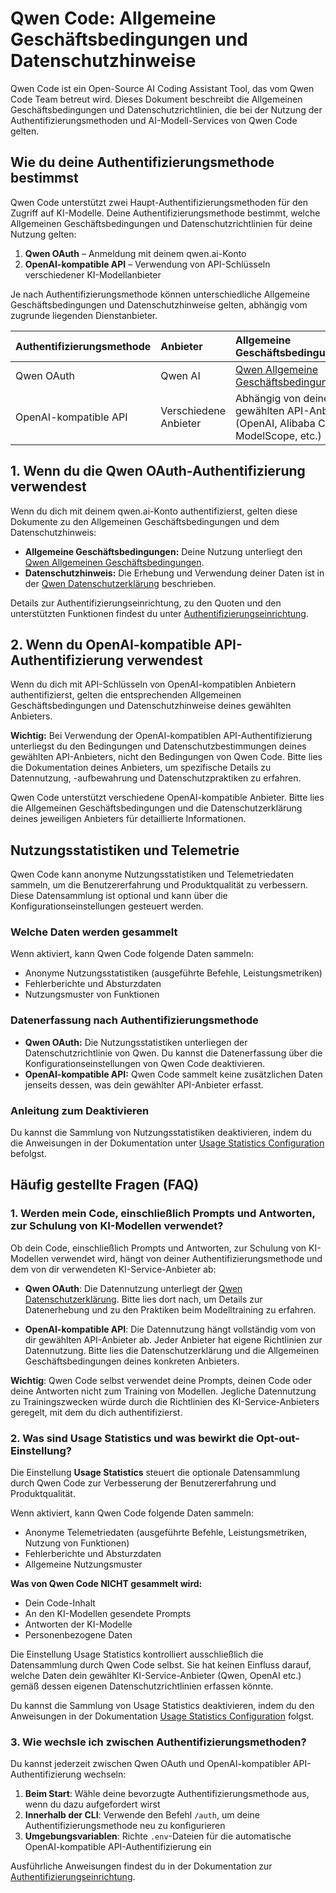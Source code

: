# Qwen Code: Allgemeine Geschäftsbedingungen und Datenschutzhinweise

Qwen Code ist ein Open-Source AI Coding Assistant Tool, das vom Qwen Code Team betreut wird. Dieses Dokument beschreibt die Allgemeinen Geschäftsbedingungen und Datenschutzrichtlinien, die bei der Nutzung der Authentifizierungsmethoden und AI-Modell-Services von Qwen Code gelten.

## Wie du deine Authentifizierungsmethode bestimmst

Qwen Code unterstützt zwei Haupt-Authentifizierungsmethoden für den Zugriff auf KI-Modelle. Deine Authentifizierungsmethode bestimmt, welche Allgemeinen Geschäftsbedingungen und Datenschutzrichtlinien für deine Nutzung gelten:

1. **Qwen OAuth** – Anmeldung mit deinem qwen.ai-Konto
2. **OpenAI-kompatible API** – Verwendung von API-Schlüsseln verschiedener KI-Modellanbieter

Je nach Authentifizierungsmethode können unterschiedliche Allgemeine Geschäftsbedingungen und Datenschutzhinweise gelten, abhängig vom zugrunde liegenden Dienstanbieter.

| Authentifizierungsmethode | Anbieter          | Allgemeine Geschäftsbedingungen                                                | Datenschutzhinweis                                  |
| :------------------------ | :---------------- | :----------------------------------------------------------------------------- | :-------------------------------------------------- |
| Qwen OAuth                | Qwen AI           | [Qwen Allgemeine Geschäftsbedingungen](https://qwen.ai/termsservice)           | [Qwen Datenschutzrichtlinie](https://qwen.ai/privacypolicy) |
| OpenAI-kompatible API     | Verschiedene Anbieter | Abhängig von deinem gewählten API-Anbieter (OpenAI, Alibaba Cloud, ModelScope, etc.) | Abhängig von deinem gewählten API-Anbieter          |

## 1. Wenn du die Qwen OAuth-Authentifizierung verwendest

Wenn du dich mit deinem qwen.ai-Konto authentifizierst, gelten diese Dokumente zu den Allgemeinen Geschäftsbedingungen und dem Datenschutzhinweis:

- **Allgemeine Geschäftsbedingungen:** Deine Nutzung unterliegt den [Qwen Allgemeinen Geschäftsbedingungen](https://qwen.ai/termsservice).
- **Datenschutzhinweis:** Die Erhebung und Verwendung deiner Daten ist in der [Qwen Datenschutzerklärung](https://qwen.ai/privacypolicy) beschrieben.

Details zur Authentifizierungseinrichtung, zu den Quoten und den unterstützten Funktionen findest du unter [Authentifizierungseinrichtung](./cli/authentication.md).

## 2. Wenn du OpenAI-kompatible API-Authentifizierung verwendest

Wenn du dich mit API-Schlüsseln von OpenAI-kompatiblen Anbietern authentifizierst, gelten die entsprechenden Allgemeinen Geschäftsbedingungen und Datenschutzhinweise deines gewählten Anbieters.

**Wichtig:** Bei Verwendung der OpenAI-kompatiblen API-Authentifizierung unterliegst du den Bedingungen und Datenschutzbestimmungen deines gewählten API-Anbieters, nicht den Bedingungen von Qwen Code. Bitte lies die Dokumentation deines Anbieters, um spezifische Details zu Datennutzung, -aufbewahrung und Datenschutzpraktiken zu erfahren.

Qwen Code unterstützt verschiedene OpenAI-kompatible Anbieter. Bitte lies die Allgemeinen Geschäftsbedingungen und die Datenschutzerklärung deines jeweiligen Anbieters für detaillierte Informationen.

## Nutzungsstatistiken und Telemetrie

Qwen Code kann anonyme Nutzungsstatistiken und Telemetriedaten sammeln, um die Benutzererfahrung und Produktqualität zu verbessern. Diese Datensammlung ist optional und kann über die Konfigurationseinstellungen gesteuert werden.

### Welche Daten werden gesammelt

Wenn aktiviert, kann Qwen Code folgende Daten sammeln:

- Anonyme Nutzungsstatistiken (ausgeführte Befehle, Leistungsmetriken)
- Fehlerberichte und Absturzdaten
- Nutzungsmuster von Funktionen

### Datenerfassung nach Authentifizierungsmethode

- **Qwen OAuth:** Die Nutzungsstatistiken unterliegen der Datenschutzrichtlinie von Qwen. Du kannst die Datenerfassung über die Konfigurationseinstellungen von Qwen Code deaktivieren.
- **OpenAI-kompatible API:** Qwen Code sammelt keine zusätzlichen Daten jenseits dessen, was dein gewählter API-Anbieter erfasst.

### Anleitung zum Deaktivieren

Du kannst die Sammlung von Nutzungsstatistiken deaktivieren, indem du die Anweisungen in der Dokumentation unter [Usage Statistics Configuration](./cli/configuration.md#usage-statistics) befolgst.

## Häufig gestellte Fragen (FAQ)

### 1. Werden mein Code, einschließlich Prompts und Antworten, zur Schulung von KI-Modellen verwendet?

Ob dein Code, einschließlich Prompts und Antworten, zur Schulung von KI-Modellen verwendet wird, hängt von deiner Authentifizierungsmethode und dem von dir verwendeten KI-Service-Anbieter ab:

- **Qwen OAuth**: Die Datennutzung unterliegt der [Qwen Datenschutzerklärung](https://qwen.ai/privacy). Bitte lies dort nach, um Details zur Datenerhebung und zu den Praktiken beim Modelltraining zu erfahren.

- **OpenAI-kompatible API**: Die Datennutzung hängt vollständig vom von dir gewählten API-Anbieter ab. Jeder Anbieter hat eigene Richtlinien zur Datennutzung. Bitte lies die Datenschutzerklärung und die Allgemeinen Geschäftsbedingungen deines konkreten Anbieters.

**Wichtig**: Qwen Code selbst verwendet deine Prompts, deinen Code oder deine Antworten nicht zum Training von Modellen. Jegliche Datennutzung zu Trainingszwecken würde durch die Richtlinien des KI-Service-Anbieters geregelt, mit dem du dich authentifizierst.

### 2. Was sind Usage Statistics und was bewirkt die Opt-out-Einstellung?

Die Einstellung **Usage Statistics** steuert die optionale Datensammlung durch Qwen Code zur Verbesserung der Benutzererfahrung und Produktqualität.

Wenn aktiviert, kann Qwen Code folgende Daten sammeln:

- Anonyme Telemetriedaten (ausgeführte Befehle, Leistungsmetriken, Nutzung von Funktionen)
- Fehlerberichte und Absturzdaten
- Allgemeine Nutzungsmuster

**Was von Qwen Code NICHT gesammelt wird:**

- Dein Code-Inhalt
- An den KI-Modellen gesendete Prompts
- Antworten der KI-Modelle
- Personenbezogene Daten

Die Einstellung Usage Statistics kontrolliert ausschließlich die Datensammlung durch Qwen Code selbst. Sie hat keinen Einfluss darauf, welche Daten dein gewählter KI-Service-Anbieter (Qwen, OpenAI etc.) gemäß dessen eigenen Datenschutzrichtlinien erfassen könnte.

Du kannst die Sammlung von Usage Statistics deaktivieren, indem du den Anweisungen in der Dokumentation [Usage Statistics Configuration](./cli/configuration.md#usage-statistics) folgst.

### 3. Wie wechsle ich zwischen Authentifizierungsmethoden?

Du kannst jederzeit zwischen Qwen OAuth und OpenAI-kompatibler API-Authentifizierung wechseln:

1. **Beim Start**: Wähle deine bevorzugte Authentifizierungsmethode aus, wenn du dazu aufgefordert wirst
2. **Innerhalb der CLI**: Verwende den Befehl `/auth`, um deine Authentifizierungsmethode neu zu konfigurieren
3. **Umgebungsvariablen**: Richte `.env`-Dateien für die automatische OpenAI-kompatible API-Authentifizierung ein

Ausführliche Anweisungen findest du in der Dokumentation zur [Authentifizierungseinrichtung](./cli/authentication.md).